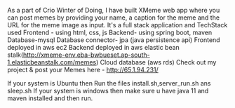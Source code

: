 As a part of Crio Winter of Doing, I have built XMeme web app where you can post memes by providing your name, a caption for the meme and the URL for the meme image as input. It's a full stack application and TechStack used
      Frontend - using html, css, js
      Backend- using spring boot, maven
      Database-mysql
      Database connector- jpa (java persistence api)
      Frontend deployed in aws ec2
      Backend deployed in aws elastic bean stalk(http://xmeme-env.eba-bwbueset.ap-south-1.elasticbeanstalk.com/memes)
      Cloud database (aws rds)
Check out my project & post your Memes here - http://65.1.94.231/

If your system is Ubuntu then Run the files install.sh,server_run.sh ans sleep.sh
If your system is windows then make sure u have java 11 and maven installed and then run.
